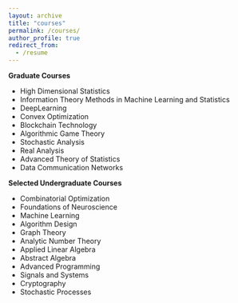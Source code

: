```yaml
---
layout: archive
title: "courses"
permalink: /courses/
author_profile: true
redirect_from:
  - /resume
---
```


**Graduate Courses**

- High Dimensional Statistics
- Information Theory Methods in Machine Learning and Statistics
- DeepLearning
- Convex Optimization
- Blockchain Technology
- Algorithmic Game Theory
- Stochastic Analysis
- Real Analysis
- Advanced Theory of Statistics
- Data Communication Networks

**Selected Undergraduate Courses**
- Combinatorial Optimization
- Foundations of Neuroscience
- Machine Learning
- Algorithm Design
- Graph Theory
- Analytic Number Theory
- Applied Linear Algebra 
- Abstract Algebra
- Advanced Programming 
- Signals and Systems
- Cryptography
- Stochastic Processes